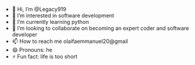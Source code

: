 - 👋 Hi, I’m @Legacy919
- 👀 I’m interested in software development
- 🌱 I’m currently learning python
- 💞️ I’m looking to collaborate on becoming an expert coder and software developer
- 📫 How to reach me olaifaemmanuel20@gmail
- 😄 Pronouns: he
- ⚡ Fun fact: life is too short

<!---
Legacy919/Legacy919 is a ✨ special ✨ repository because its `README.md` (this file) appears on your GitHub profile.
You can click the Preview link to take a look at your changes.
--->
